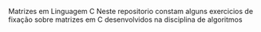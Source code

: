 Matrizes em Linguagem C
Neste repositorio constam alguns exercicios de fixação sobre matrizes em C desenvolvidos na disciplina de algoritmos
